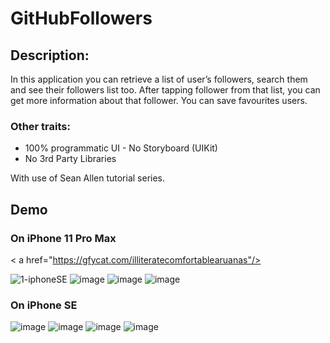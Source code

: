 # GitHubFollowers

## Description:
In this application you can retrieve a list of user’s followers, search them and see their followers list too. After tapping follower from that list, you can get more information about that follower. You can save favourites users.  

### Other traits:
-	100% programmatic UI - No Storyboard (UIKit)
-	No 3rd Party Libraries


With use of Sean Allen tutorial series. 

## Demo

### On iPhone 11 Pro Max
< a href="https://gfycat.com/illiteratecomfortablearuanas"/></a>

![1-iphoneSE](https://gfycat.com/illiteratecomfortablearuanas)
![image](https://gfycat.com/handyfreedowitcher)
![image](https://gfycat.com/educatedparchedamericanshorthair)
![image](https://gfycat.com/clearcutbruisedbichonfrise)



### On iPhone SE
![image](https://gfycat.com/sneakytighthorseshoecrab)
![image](https://gfycat.com/snoopythirstyjackrabbit)
![image](https://gfycat.com/honorablewelcomeiberianbarbel)
![image](https://gfycat.com/positiveimpracticalcuttlefish)
